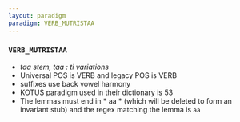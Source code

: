 ```yaml
---
layout: paradigm
paradigm: VERB_MUTRISTAA
---
```

### ` VERB_MUTRISTAA `

* _taa stem, taa : ti variations_
* Universal POS is VERB and legacy POS is VERB
* suffixes use back vowel harmony
* KOTUS paradigm used in their dictionary is 53
* The lemmas must end in * aa * (which will be deleted to form an invariant stub) and the regex matching the lemma is ` aa `
